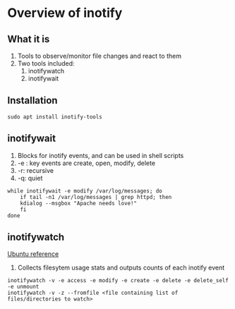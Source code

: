 # Overview of inotify

## What it is

1. Tools to observe/monitor file changes and react to them
2. Two tools included:
   1. inotifywatch
   1. inotifywait

## Installation

```shell
sudo apt install inotify-tools
```

## inotifywait

1. Blocks for inotify events, and can be used in shell scripts
1. -e <Event type>: key events are create, open, modify, delete
1. -r: recursive
1. -q: quiet

```shell
while inotifywait -e modify /var/log/messages; do
    if tail -n1 /var/log/messages | grep httpd; then
    kdialog --msgbox "Apache needs love!"
    fi
done
```

## inotifywatch

[Ubuntu reference](https://manpages.ubuntu.com/manpages/bionic/man1/inotifywatch.1.html)

1. Collects filesytem usage stats and outputs counts of each inotify event

```shell
inotifywatch -v -e access -e modify -e create -e delete -e delete_self -e unmount
inotifywatch -v -z --fromfile <file containing list of files/directories to watch>
```
